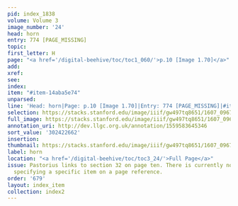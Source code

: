 ```yaml
---
pid: index_1838
volume: Volume 3
image_number: '24'
head: horn
entry: 774 [PAGE_MISSING]
topic:
first_letter: H
page: "<a href='/digital-beehive/toc/toc1_060/'>p.10 [Image 1.70]</a>"
add:
xref:
see:
index:
item: "#item-14aba5e74"
unparsed:
line: 'Head: horn|Page: p.10 [Image 1.70]|Entry: 774 [PAGE_MISSING]|#item-14aba5e74'
selection: https://stacks.stanford.edu/image/iiif/gw497tq8651/1607_0967/1129,2662,407,171/full/0/default.jpg
full_image: https://stacks.stanford.edu/image/iiif/gw497tq8651/1607_0967/full/full/0/default.jpg
annotation_uri: http://dev.llgc.org.uk/annotation/1559583645346
sort_value: '302422662'
insertion:
thumbnail: https://stacks.stanford.edu/image/iiif/gw497tq8651/1607_0967/1129,2662,407,171/150,/0/default.jpg
label: horn
location: "<a href='/digital-beehive/toc/toc3_24/'>Full Page</a>"
issue: Pastorius links to section 32 on page ten. There is currently no protocol for
  specifying a specific item on a page reference.
order: '679'
layout: index_item
collection: index2
---
```


